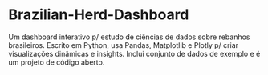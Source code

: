 # Brazilian-Herd-Dashboard
Um dashboard interativo p/ estudo de ciências de dados sobre rebanhos brasileiros. Escrito em Python, usa Pandas, Matplotlib e Plotly p/ criar visualizações dinâmicas e insights. Inclui conjunto de dados de exemplo e é um projeto de código aberto.
